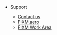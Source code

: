 <!-- _navbar.md -->

* Support

  * [Contact us](https://fixm.aero/contact.pl)
  * [FIXM.aero](https://fixm.aero/)
  * [FIXM Work Area](https://eurocontrol.sharepoint.com/sites/coll-FIXM)

